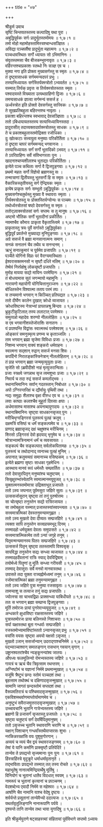 +++
title = "०७"

+++

श्रीकूर्म उवाच  
सृष्टिं चिन्तयतस्तस्य कल्पादिषु यथा पुरा ।  
अबुद्धिपूर्वकः सर्गः प्रादुर्भूतस्तमोमयः ॥ १,७।१ ॥  
तमो मोहो महामोहस्तामिस्त्रश्चान्धसञ्ज्ञितः ।  
अविद्या पञ्चपर्वैषा प्रादुर्भूता महात्मनः ॥ १,७।२ ॥  
पञ्चधावस्थितः सर्गो ध्यायतः सो ऽभिमानिनः ।  
संवृतस्तमसा चैव बीजकम्भुवनावृतः ॥ १,७।३ ॥  
वर्हिरन्तश्चाप्रकाशः स्तब्धो निः सञ्ज्ञ एव च ।  
मुक्या नगा इति प्रोक्ता मुख्यसर्गस्तु स स्मृतः ॥ १,७।४ ॥  
तं दृष्ट्वासाधकं सर्गममन्यदपरं प्रभुः ।  
तस्याभिध्यायतः सर्गस्तिर्यक्स्त्रोतो ऽभ्यवर्तत ॥ १,७।५ ॥  
यस्मात् तिर्यक् प्रवृत्तः स तिर्यक्स्त्रोतस्ततः स्मृतः ।  
पश्वादयस्ते विख्याता उत्पथग्राहिणो द्विजाः ॥ १,७।६ ॥  
तमप्यसाधकं ज्ञात्वा सर्गमन्यं ससर्ज ह ।  
ऊर्ध्वस्त्रोत इति प्रोक्तो देवसर्गस्तु सात्त्विकः ॥ १,७।७ ॥  
ते सुखप्रतिबहुला बहिरन्तश्च नावृताः ।  
प्रकाशा बहिरन्तश्च स्वभावाद् देवसञ्ज्ञिताः ॥ १,७।८ ॥  
ततो ऽबिधायायतस्तस्य सत्याभिध्यायिनस्तदा ।  
प्रादुरासीत् तदाव्यक्तादर्वाक्स्त्रोतस्तु साधकः ॥ १,७।९ ॥  
ते च प्रकाशबहुलास्तमोद्रिक्ता रजोधिकाः ।  
दुः खोत्कटाः सत्त्वयुता मनुष्याः परिकीर्तिता ॥ १,७।१० ॥  
तं दृष्ट्वा चापरं सर्गममन्यद् भगवानजः ।  
तस्याभिध्यायतः सर्गं सर्गो भूतादिको ऽभवत् ॥ १,७।११ ॥  
ते ऽपरिग्राहिणः सर्वे संविभागरताः पुनः ।  
खादनाश्चाप्यशीलाश्च भूताद्याः परिकीर्तिताः ।  
इत्येते पञ्च कथिताः सर्गा वै द्विजपुङ्गवाः ॥ १,७।१२ ॥  
प्रथमो महतः सर्गो विज्ञेयो ब्रह्मणस्तु सः ।  
तन्मात्राणां द्वितीयस्तु भूतसर्गो हि स स्मृतः ॥ १,७।१३ ॥  
वैकारिकस्तृतीयस्तु सर्ग ऐन्द्रियकः स्मृतः ।  
इत्येष प्राकृतः सर्गः सम्भूतो ऽबुद्धिपूर्वकः ॥ १,७।१४ ॥  
मुख्यसर्गश्चतुर्थस्तु मुख्या वै स्थावराः स्मृताः ।  
तिर्यक्स्त्रोतस्तु यः प्रोक्तस्तिर्यग्योन्यः स पञ्चमः ॥ १,७।१५ ॥  
तथोर्ध्वस्त्रोतसां षष्ठो देवसर्गस्तु स स्मृतः ।  
ततोर्ऽवाक्स्त्रोतसां सर्गः सप्तमः स तु मानुषः ॥ १,७।१६ ॥  
अष्टमो भौतिकः सर्गो भूतादीनां प्रकीर्तितः ।  
नवमश्चैव कौमारः प्राकृता वैकृतास्त्विमे ॥ १,७।१७ ॥  
प्राकृतास्तु त्रयः पूर्वे सर्गास्ते ऽबुद्धिपूर्वकाः ।  
बुद्धिपूर्वं प्रवर्तन्ते मुख्याद्या मुनिपुङ्गवाः ॥ १,७।१८ ॥  
अग्रे ससर्ज वै ब्रह्मा मानसानात्मनः समान् ।  
सनकं सनातनं चैव तथैव च सनन्दनम् ।  
ऋभुं सनात्कुमारं च पूर्वमेव प्रजापतिः ॥ १,७।१९ ॥  
पञ्चैते योगिनो विप्राः परं वैराग्यमास्थिताः ।  
ईश्वरासक्तमनसो न सृष्टौ दधिरे मतिम् ॥ १,७।२० ॥  
तेष्वेवं निरपेक्षेषु लोकसृष्टौ प्रजापतिः ।  
मुमोह मायया सद्यो मायिनः परमेष्ठिनः ॥ १,७।२१ ॥  
तं बोधयामास सुतं जगन्मायो महामुनिः ।  
नारायणो महायोगी योगिचित्तानुरञ्जनः ॥ १,७।२२ ॥  
बोधितस्तेन विश्वात्मा तताप परमं तपः ।  
स तप्यमानो भगवान् न किञ्चित् प्रतिपद्यत ॥ १,७।२३ ॥  
ततो दीर्घेण कालेन दुखात् क्रोधो व्यजायत ।  
क्रोधाविष्टस्य नेत्राभ्यां प्रापतन्नश्रु बिन्दवः ॥ १,७।२४ ॥  
भ्रुकुटीकुटिलात् तस्य ललाटात् परमेश्वरः ।  
समुत्पन्नो महादेवः शरण्यो नीललोहितः ॥ १,७।२५ ॥  
स एव भगवानीशस्तेजोराशिः सनातनः ।  
यं प्रपश्यन्ति विद्वांसः स्वात्मस्थं परमेश्वरम् ॥ १,७।२६ ॥  
ओङ्कारं समनुस्मृत्य प्रणम्य च कृताञ्जलिः ।  
ताम भगवान् ब्रह्मा सृजेमा विविधाः प्रजाः ॥ १,७।२७ ॥  
निशम्य भगवान् वाक्यं शङ्करो धर्मवाहनः ।  
स्वात्मना सद्शान् रुद्रान् ससर्ज मनसा शिवः ।  
कपर्दिनो निरातङ्कांस्त्रिनेत्रान् नीललोहितान् ॥ १,७।२८ ॥  
तं प्राह भगवान् ब्रह्मा जन्ममृत्युयुताः प्रजाः ।  
सृजेति सो ऽब्रवीदीशो नाहं मृत्युजरान्विताः ।  
प्रजाः स्त्रक्ष्ये जगन्नाथ सृज त्वमशुभाः प्रजाः ॥ १,७।२९ ॥  
निवार्य च तदा रुद्रं ससर्ज कमलोद्भवः ।  
स्थानाभिमानिनः सर्वान् गदतस्तान् निबोधत ॥ १,७।३० ॥  
अपो ऽग्निरन्तरिक्षं च द्यौर्वायुः पृथिवी तथा ।  
नद्यः समुद्राः शैलाश्च वृक्षा वीरुध एव च ॥ १,७।३१ ॥  
लवाः काष्ठाः कलाश्चैव मुहूर्ता दिवसाः क्षपाः ।  
अर्धमासाश्च मासाश्च अयनाब्दयुगादयः ॥ १,७।३२ ॥  
स्थानाबिमानिनः सृष्ट्वा साधकानसृजत् पुनः ।  
मरीचिभृग्वङ्गिरसं पुलस्त्यं पुलहं क्रतुम् ।  
दक्षमत्रिं वसिष्ठं च धर्मं सङ्कल्पमेव च ॥ १,७।३३ ॥  
प्राणाद् ब्रह्मासृजद् दक्षं चक्षुषश्च मरीचिनम् ।  
शिरसो ऽङ्गिरसं देवो हृदयाद् भृगुमेव च ॥ १,७।३४ ॥  
श्रोत्राभ्यामत्रिनामानं धर्मं च व्यवसायतः ।  
सङ्कल्पं चैव सङ्कल्पात् सर्वलोकपितामहः ॥ १,७।३५ ॥  
पुलस्त्यं च तथोदानाद् व्यनाच्च पुलहं मुनिम् ।  
अपानात् क्रतुमव्यग्रं समानाच्च वसिष्ठकम् ॥ १,७।३६ ॥  
इत्येते ब्रह्मणा सृष्टाः साधका गृहमेधिनः ।  
आस्थाय मानवं रूपं धर्मस्तैः सम्प्रवर्तितः ॥ १,७।३७ ॥  
ततो देवासुरपितृन् मनुष्यांश्च चतुष्टयम् ।  
सिसृक्षुरम्भांस्येतानि स्वमात्मानमयूयुजत् ॥ १,७।३८ ॥  
युक्तात्मनस्तमोमात्रा उद्रिक्ताभूत् प्रजापतेः ।  
ततो ऽस्य जघनात् पूर्वमसुरा जज्ञिरे सुताः ॥ १,७।३९ ॥  
उत्ससर्जासुरान् सृष्ट्वा तां तनुं पुरुषोत्तमः ।  
सा चोत्सृष्टा तनुस्तेन सद्यो रात्रिरजायत ।  
सा तमोबहुला यस्मात् प्रजास्तस्यांस्वपन्त्यतः ॥ १,७।४० ॥  
सत्त्वमात्रत्मिकां देवस्तनुमन्यामगृह्णत ।  
ततो ऽस्य मुखतो देवा दीव्यतः सम्प्रजज्ञिरे ॥ १,७।४१ ॥  
त्यक्ता सापि तनुस्तेन सत्त्वप्रायमभूद् दिनम् ।  
तस्मादहो धर्मयुक्ता देवताः समुपासते ॥ १,७।४२ ॥  
सत्त्वमात्रात्मिकामेव ततो ऽन्यां जगृहे तनुम् ।  
पितृवन्मन्यमानस्य पितरः सम्प्रजज्ञिरे ॥ १,७।४३ ॥  
उत्ससर्ज पितृन् सृष्ट्वा ततस्तामपि विश्वसृक् ।  
सापविद्धा तनुस्तेन सद्यः सन्ध्या व्यजायत ॥ १,७।४४ ॥  
तस्मादहर्देवतानां रात्रिः स्याद् देवविद्विषाम् ।  
तयोर्मध्ये पितॄणां तु मूर्तिः सन्ध्या गरीयसी ॥ १,७।४५ ॥  
तस्माद् देवासुराः सर्वे मनवो मानवास्तथा ।  
उपासते तदा युक्ता रात्र्यह्नोर्मध्यमां तनुम् ॥ १,७।४६ ॥  
रजोमात्रात्मिकां ब्रह्मा तनुमन्यामगृह्णत ।  
ततो ऽस्य जज्ञिरे पुत्रा मनुष्या रजसावृताः ॥ १,७।४७ ॥  
तामप्याशु स तत्याज तनुं सद्यः प्रजापतिः ।  
ज्योत्स्त्रा सा चाभवद्विप्राः प्राक्सन्ध्या याबिधीयते ॥ १,७।४८ ॥  
ततः स भगवान् ब्रह्मा सम्प्राप्य द्विजपुङ्गवाः ।  
मूर्ति तमोरजः प्रायां पुनरेवाभ्ययूयुजत् ॥ १,७।४९ ॥  
अन्धकारे क्षुधाविष्टा राक्षसास्तस्य जज्ञिरे ।  
पुत्रास्तमोरजः प्राया बलिनस्ते निशाचराः ॥ १,७।५० ॥  
सर्पा यक्षास्तथा बूता गन्धर्वाः सम्प्रजज्ञिरे ।  
रजस्तमोभ्यामाविष्टांस्ततो ऽन्यानसृजत् प्रभुः ॥ १,७।५१ ॥  
वयांसि वयसः सृष्ट्वा अवयो वक्षसो ऽसृजत् ।  
मुखतो ऽजान् ससर्जान्यान् उदराद्गाश्चनिर्ममे ॥ १,७।५२ ॥  
पद्भ्याञ्चाश्वान् समातङ्गान् रासभान् गवयान् मृगान् ।  
उष्ट्रानश्वतरांश्चैव न्यङ्कूनन्यांश्व जातयः ।  
औपध्यः फलमूलिन्यो रोमभ्यस्तस्य जज्ञिरे ॥ १,७।५३ ॥  
गायत्रं च ऋचं चैव त्रिवृत्साम रथन्तरम् ।  
अग्निष्टोमं च यज्ञानां निर्ममे प्रथमान्मुखात् ॥ १,७।५४ ॥  
यजूंषि त्रैष्टुभं छन्दः स्तोमं पञ्चदशं तथा ।  
बृहत्साम तथोक्थं च दक्षिणादसृजन्मुखात् ॥ १,७।५५ ॥  
सामानि जागतं छन्दस्तोमं सप्तदशं तथा ।  
वैरूपमतिरात्रं च पश्चिमादसृजन्मुखात् ॥ १,७।५६ ॥  
एकविशमथर्वाणमाप्तोर्यामाणमेव च ।  
अनुष्टुभं सवैराजमुत्तरादसृजन्मुखात् ॥ १,७।५७ ॥  
उच्चावचानि भूतानि गात्रेभ्यस्तस्य जज्ञिरे ।  
ब्रह्मणो हि प्रजासर्गं सृजतस्तु प्रजापतेः ॥ १,७।५८ ॥  
सृष्ट्वा चतुष्टयं सर्गं देवर्षिपितृमानुषम् ।  
ततो ऽसृजच्च भूतानि स्थावराणि चराणि च ॥ १,७।५९ ॥  
यक्षान् पिशाचान् गन्धर्वांस्तथैवाप्सरसः शुभाः ।  
नरकिन्नररक्षांसि वयः पुशुमृगोरगान् ।  
अव्ययं च व्ययं चैव द्वयं स्थावरजङ्गमम् ॥ १,७।६० ॥  
तेषां ये यानि कर्माणि प्राक्सृष्टौ प्रतिपेदिरे ।  
तान्येव ते प्रपद्यन्ते सृज्यमानाः पुनः पुनः ॥ १,७।६१ ॥  
हिंस्त्राहिंस्त्रे मृदुक्रूरे धर्माधर्मावृतानृते ।  
तद्भाविताः प्रपद्यन्ते तस्मात् तत् तस्य रोचते ॥ १,७।६२ ॥  
महाभूतेषु नानात्वमिन्द्रियार्थेषु मूर्तिषु ।  
विनियोगं च भूतानां धातैव विदधात् स्वयम् ॥ १,७।६३ ॥  
नामरूपं च भूतानां कृत्यानां च प्रपञ्चनम् ।  
वेदशब्देभ्य एवादौ निर्ममे स महेश्वरः ॥ १,७।६४ ॥  
आर्षाणि चैव नामानि याश्च वेदेषु दृष्टयः ।  
शर्वर्यन्ते प्रसूतानां तान्येवैभ्यो ददात्यजः ॥ १,७।६५ ॥  
यथर्तावृतुलिङ्गानि नानारूपाणि पर्यये ।  
दृश्यन्ते तानि तान्येव तथा भावा युगादिषु ॥ १,७।६६ ॥  
    
इति श्रीकूर्मपुराणे षट्साहस्त्र्यां संहितायां पूर्वविभागे सप्तमो ऽध्यायः
